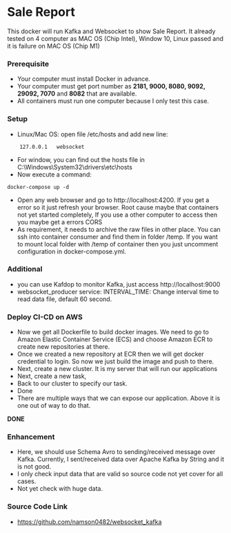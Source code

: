 # Sale Report

This docker will run Kafka and Websocket to show Sale Report. It already tested on 4 computer as MAC OS (Chip Intel), Window 10, Linux passed and it is failure on MAC OS (Chip M1)

### Prerequisite
- Your computer must install Docker in advance.
- Your computer must get port number as **2181, 9000, 8080, 9092, 29092, 7070** and **8082** that are available.
- All containers must run one computer because I only test this case.

### Setup
- Linux/Mac OS: open file /etc/hosts and add new line:
```
    127.0.0.1   websocket
```
- For window, you can find out the hosts file in C:\Windows\System32\drivers\etc\hosts
- Now execute a command:
```
docker-compose up -d
```
- Open any web browser and go to http://localhost:4200. If you get a error so it just refresh your browser. Root cause maybe that containers not yet started completely, If you use a other computer to access then you maybe get a errors CORS
- As requirement, it needs to archive the raw files in other place. You can ssh into container consumer and find them in folder /temp. If you want to mount local folder with /temp of container then you just uncomment configuration in docker-compose.yml.


### Additional
- you can use Kafdop to monitor Kafka, just access http://localhost:9000
- websocket_producer service: INTERVAL_TIME: Change interval time to read data file, default 60 second.

### Deploy CI-CD on AWS
- Now we get all Dockerfile to build docker images. We need to go to Amazon Elastic Container Service (ECS) and choose Amazon ECR to create new repositories at there.
- Once we created a new repository at ECR then we will get docker credential to login. So now we just build the image and push to there.
- Next, create a new cluster. It is my server that will run our applications
- Next, create a new task,
- Back to our cluster to specify our task.
- Done
- There are multiple ways that we can expose our application. Above it is one out of way to do that.

**DONE**

### Enhancement
- Here, we should use Schema Avro to sending/received message over Kafka. Currently, I sent/received data over Apache Kafka by String and it is not good. 
- I only check input data that are valid so source code not yet cover for all cases.
- Not yet check with huge data.

### Source Code Link
- https://github.com/namson0482/websocket_kafka
